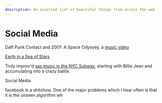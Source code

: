 ```yaml
---
description: An assorted list of beautiful things from across the web
---
```


# Social Media

Daft Punk Contact and 2001: A Space Odyssey, a [music video](https://vimeo.com/67497652)

[Earth in a Sea of Stars ](https://vimeo.com/420599154)

Truly improv'd [sax music in the NYC Subway](https://www.youtube.com/watch?v=27Dx6ztJ8jw), starting with Billie Jean and accumulating into a crazy battle.  

Social Media 

facebook is a shitshow. One of the major problems which I hear often is that it is the unseen algorithm wh

